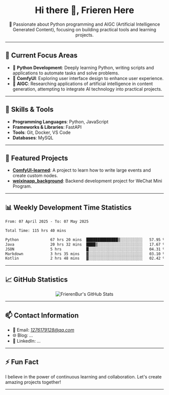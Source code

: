 <h1 align="center">Hi there 👋, Frieren Here</h1>

<p align="center">
  🎯 Passionate about Python programming and AIGC (Artificial Intelligence Generated Content), focusing on building practical tools and learning projects.
</p>

---

## 🧠 Current Focus Areas

- 🐍 **Python Development**: Deeply learning Python, writing scripts and applications to automate tasks and solve problems.
- 🧩 **ComfyUI**: Exploring user interface design to enhance user experience.
- 🤖 **AIGC**: Researching applications of artificial intelligence in content generation, attempting to integrate AI technology into practical projects.

---

## 🔧 Skills & Tools

- **Programming Languages**: Python, JavaScript
- **Frameworks & Libraries**: FastAPI
- **Tools**: Git, Docker, VS Code
- **Databases**: MySQL

---

## 📂 Featured Projects

- [**ComfyUI-learned**](https://github.com/FrierenBur/ComfyUI-learned): A project to learn how to write large events and create custom nodes.
- [**weixinapp_background**](https://github.com/FrierenBur/weixinapp_background): Backend development project for WeChat Mini Program.

---

## 📊 Weekly Development Time Statistics
<!--START_SECTION:waka-->

```txt
From: 07 April 2025 - To: 07 May 2025

Total Time: 115 hrs 40 mins

Python              67 hrs 20 mins  ██████████████▒░░░░░░░░░░   57.95 %
Java                20 hrs 32 mins  ████▒░░░░░░░░░░░░░░░░░░░░   17.67 %
JSON                5 hrs           █░░░░░░░░░░░░░░░░░░░░░░░░   04.31 %
Markdown            3 hrs 35 mins   ▓░░░░░░░░░░░░░░░░░░░░░░░░   03.10 %
Kotlin              2 hrs 48 mins   ▓░░░░░░░░░░░░░░░░░░░░░░░░   02.42 %
```

<!--END_SECTION:waka-->



---

## 📈 GitHub Statistics

<p align="center">
  <img src="https://github-readme-stats.vercel.app/api?username=FrierenBur&show_icons=true&theme=radical" alt="FrierenBur's GitHub Stats" />
</p>

---

## 📫 Contact Information

- 📧 Email: *1276179128@qq.com*
- 🌐 Blog: *...*
- 💼 LinkedIn: *...*

---

## ⚡ Fun Fact

I believe in the power of continuous learning and collaboration. Let's create amazing projects together!

---

